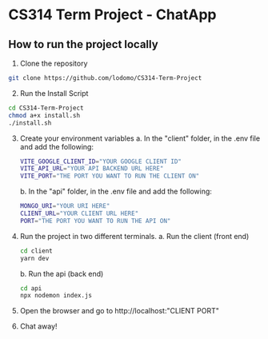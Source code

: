 # CS314 Term Project - ChatApp

## How to run the project locally
1. Clone the repository
```bash
git clone https://github.com/lodomo/CS314-Term-Project
```

2. Run the Install Script 
```bash
cd CS314-Term-Project
chmod a+x install.sh
./install.sh  
```

3. Create your environment variables 
    a. In the "client" folder, in the .env file and add the following:
    ```bash
    VITE_GOOGLE_CLIENT_ID="YOUR GOOGLE CLIENT ID"
    VITE_API_URL="YOUR API BACKEND URL HERE"
    VITE_PORT="THE PORT YOU WANT TO RUN THE CLIENT ON"
    ```
    b. In the "api" folder, in the .env file and add the following:
    ```bash
    MONGO_URI="YOUR URI HERE"
    CLIENT_URL="YOUR CLIENT URL HERE"
    PORT="THE PORT YOU WANT TO RUN THE API ON"
    ```

4. Run the project in two different terminals.
    a. Run the client (front end)
    ```bash
    cd client
    yarn dev
    ```
    b. Run the api (back end)
    ```bash
    cd api
    npx nodemon index.js
    ```

5. Open the browser and go to http://localhost:"CLIENT PORT"

6. Chat away!
